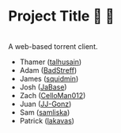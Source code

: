 # __Project Title__  :tada: :tada:
<br>
A web-based torrent client.

* Thamer ([talhusain](https://www.github.com/talhusain))
* Adam ([BadStreff](https://www.github.com/BadStreff))
* James ([squidmin](https://www.github.com/squidmin))
* Josh ([JaBase](https://www.github.com/JaBase))
* Zach ([CelloMan012](https://www.github.com/CelloMan012))
* Juan ([JJ-Gonz](https://www.github.com/JJ-Gonz))
* Sam ([samliska](https://www.github.com/samliska))
* Patrick ([lakavas](https://www.github.com/lakavas))
